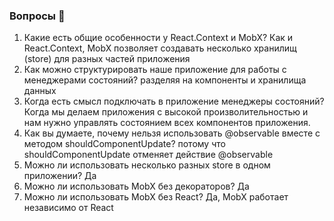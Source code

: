 ### Вопросы 💎

1. Какие есть общие особенности у React.Context и MobX?
Как и React.Context, MobX позволяет создавать несколько хранилищ (store) для разных частей приложения
2. Как можно структурировать наше приложение для работы с менеджерами состояний?
разделяя на компоненты и хранилища данных
3. Когда есть смысл подключать в приложение менеджеры состояний?
Когда мы делаем приложения с высокой произволительностью и нам нужно управлять состоянием всех компонентов приложения.
4. Как вы думаете, почему нельзя использовать @observable вместе с методом shouldComponentUpdate?
потому что shouldComponentUpdate отменяет действие @observable 
5. Можно ли использовать несколько разных store в одном приложении?
Да
6. Можно ли использовать MobX без декораторов?
Да
7. Можно ли использовать MobX без React?
Да, MobX работает независимо от React 